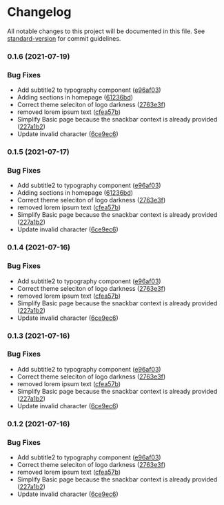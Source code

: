 # Changelog

All notable changes to this project will be documented in this file. See [standard-version](https://github.com/conventional-changelog/standard-version) for commit guidelines.

### 0.1.6 (2021-07-19)

### Bug Fixes

- Add subtitle2 to typography component ([e96af03](https://github.com/octue/planex-site/commit/e96af031b52d9e937d848afcbf481c101180c958))
- Adding sections in homepage ([61236bd](https://github.com/octue/planex-site/commit/61236bda6ef5628cef9797548de505ff446c4ddf))
- Correct theme seleciton of logo darkness ([2763e3f](https://github.com/octue/planex-site/commit/2763e3f3f0fa6485537f7d48c63c5fc9d7a58738))
- removed lorem ipsum text ([cfea57b](https://github.com/octue/planex-site/commit/cfea57bc9dcb23843259521e9198ac8f6132c9b1))
- Simplify Basic page because the snackbar context is already provided ([227a1b2](https://github.com/octue/planex-site/commit/227a1b29e1c4b281d016fb3100857cc890aa55f0))
- Update invalid character ([6ce9ec6](https://github.com/octue/planex-site/commit/6ce9ec6ee57f9912a9b8b2bb25ee31e5ae8321cd))

### 0.1.5 (2021-07-17)

### Bug Fixes

- Add subtitle2 to typography component ([e96af03](https://github.com/octue/planex-site/commit/e96af031b52d9e937d848afcbf481c101180c958))
- Adding sections in homepage ([61236bd](https://github.com/octue/planex-site/commit/61236bda6ef5628cef9797548de505ff446c4ddf))
- Correct theme seleciton of logo darkness ([2763e3f](https://github.com/octue/planex-site/commit/2763e3f3f0fa6485537f7d48c63c5fc9d7a58738))
- removed lorem ipsum text ([cfea57b](https://github.com/octue/planex-site/commit/cfea57bc9dcb23843259521e9198ac8f6132c9b1))
- Simplify Basic page because the snackbar context is already provided ([227a1b2](https://github.com/octue/planex-site/commit/227a1b29e1c4b281d016fb3100857cc890aa55f0))
- Update invalid character ([6ce9ec6](https://github.com/octue/planex-site/commit/6ce9ec6ee57f9912a9b8b2bb25ee31e5ae8321cd))

### 0.1.4 (2021-07-16)

### Bug Fixes

- Add subtitle2 to typography component ([e96af03](https://github.com/octue/planex-site/commit/e96af031b52d9e937d848afcbf481c101180c958))
- Correct theme seleciton of logo darkness ([2763e3f](https://github.com/octue/planex-site/commit/2763e3f3f0fa6485537f7d48c63c5fc9d7a58738))
- removed lorem ipsum text ([cfea57b](https://github.com/octue/planex-site/commit/cfea57bc9dcb23843259521e9198ac8f6132c9b1))
- Simplify Basic page because the snackbar context is already provided ([227a1b2](https://github.com/octue/planex-site/commit/227a1b29e1c4b281d016fb3100857cc890aa55f0))
- Update invalid character ([6ce9ec6](https://github.com/octue/planex-site/commit/6ce9ec6ee57f9912a9b8b2bb25ee31e5ae8321cd))

### 0.1.3 (2021-07-16)

### Bug Fixes

- Add subtitle2 to typography component ([e96af03](https://github.com/octue/planex-site/commit/e96af031b52d9e937d848afcbf481c101180c958))
- Correct theme seleciton of logo darkness ([2763e3f](https://github.com/octue/planex-site/commit/2763e3f3f0fa6485537f7d48c63c5fc9d7a58738))
- removed lorem ipsum text ([cfea57b](https://github.com/octue/planex-site/commit/cfea57bc9dcb23843259521e9198ac8f6132c9b1))
- Simplify Basic page because the snackbar context is already provided ([227a1b2](https://github.com/octue/planex-site/commit/227a1b29e1c4b281d016fb3100857cc890aa55f0))
- Update invalid character ([6ce9ec6](https://github.com/octue/planex-site/commit/6ce9ec6ee57f9912a9b8b2bb25ee31e5ae8321cd))

### 0.1.2 (2021-07-16)

### Bug Fixes

- Add subtitle2 to typography component ([e96af03](https://github.com/octue/planex-site/commit/e96af031b52d9e937d848afcbf481c101180c958))
- Correct theme seleciton of logo darkness ([2763e3f](https://github.com/octue/planex-site/commit/2763e3f3f0fa6485537f7d48c63c5fc9d7a58738))
- removed lorem ipsum text ([cfea57b](https://github.com/octue/planex-site/commit/cfea57bc9dcb23843259521e9198ac8f6132c9b1))
- Simplify Basic page because the snackbar context is already provided ([227a1b2](https://github.com/octue/planex-site/commit/227a1b29e1c4b281d016fb3100857cc890aa55f0))
- Update invalid character ([6ce9ec6](https://github.com/octue/planex-site/commit/6ce9ec6ee57f9912a9b8b2bb25ee31e5ae8321cd))
